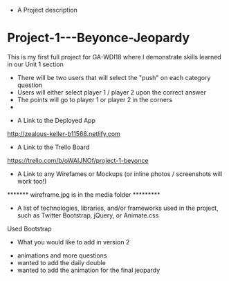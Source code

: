  * A Project description

# Project-1---Beyonce-Jeopardy
This is my first full project for GA-WDI18 where I demonstrate skills learned in our Unit 1 section

- There will be two users that will select the "push" on each category question 
- Users will either select player 1 / player 2 upon the correct answer
- The points will go to player 1 or player 2 in the corners
-

* A Link to the Deployed App

http://zealous-keller-b11568.netlify.com

* A Link to the Trello Board

https://trello.com/b/oWAIJNOf/project-1-beyonce

* A Link to any Wirefames or Mockups (or inline photos / screenshots will work too!)



******* wireframe.jpg is in the media folder *********


* A list of technologies, libraries, and/or frameworks used in the project, such as Twitter Bootstrap, jQuery, or Animate.css

Used Bootstrap




* What you would like to add in version 2

- animations and more questions 
- wanted to add the daily double 
- wanted to add the animation for the final jeopardy

